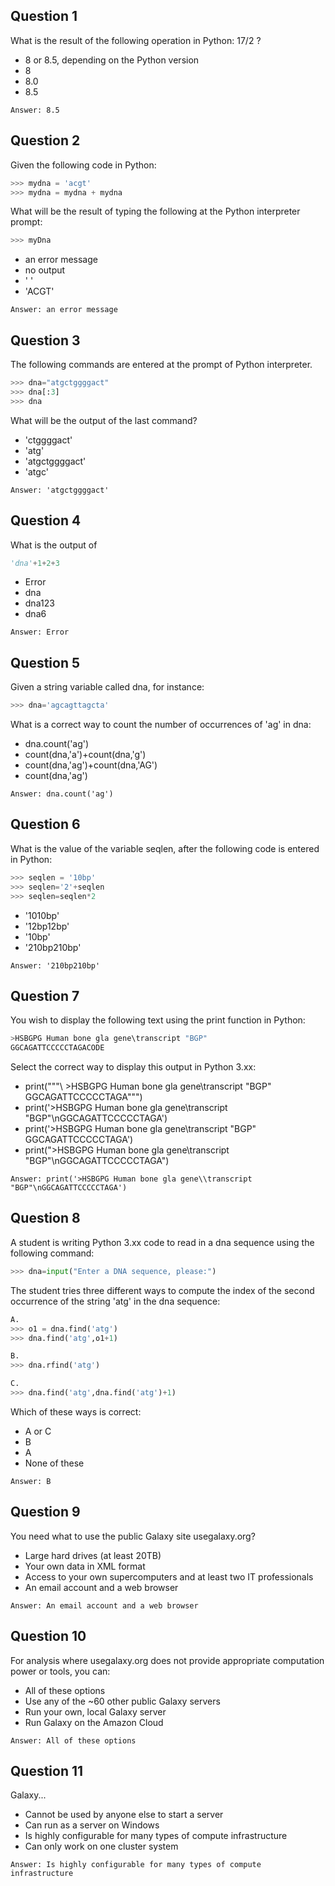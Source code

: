 ## Question 1
What is the result of the following operation in Python: 17/2 ?
* 8 or 8.5, depending on the Python version
* 8
* 8.0
* 8.5
```
Answer: 8.5
```

## Question 2
Given the following code in Python:
```python
>>> mydna = 'acgt'
>>> mydna = mydna + mydna
```
What will be the result of typing the following at the Python interpreter prompt:
```python
>>> myDna
```
* an error message
* no output
* ' '
* 'ACGT'
```
Answer: an error message
```

## Question 3
The following commands are entered at the prompt of Python interpreter.
```python
>>> dna="atgctggggact"
>>> dna[:3]
>>> dna
```
What will be the output of the last command?
* 'ctggggact'
* 'atg'
* 'atgctggggact'
* 'atgc'
```
Answer: 'atgctggggact'
```

## Question 4
What is the output of
```python
'dna'+1+2+3
```
* Error
* dna
* dna123
* dna6
```
Answer: Error
```

## Question 5
Given a string variable called dna, for instance:
```python
>>> dna='agcagttagcta'
```
What is a correct way to count the number of occurrences of 'ag' in dna:
* dna.count('ag')
* count(dna,'a')+count(dna,'g')
* count(dna,'ag')+count(dna,'AG')
* count(dna,'ag')
```
Answer: dna.count('ag')
```

## Question 6
What is the value of the variable seqlen, after the following code is entered in Python:
```python
>>> seqlen = '10bp'
>>> seqlen='2'+seqlen
>>> seqlen=seqlen*2
```
* '1010bp'
* '12bp12bp'
* '10bp'
* '210bp210bp'
```
Answer: '210bp210bp'
```

## Question 7
You wish to display the following text using the print function in Python:
```python
>HSBGPG Human bone gla gene\transcript "BGP"
GGCAGATTCCCCCTAGACODE
```
Select the correct way to display this output in Python 3.xx:
* print("""\ >HSBGPG Human bone gla gene\transcript "BGP" GGCAGATTCCCCCTAGA""")
* print('>HSBGPG Human bone gla gene\\transcript "BGP"\nGGCAGATTCCCCCTAGA')
* print('>HSBGPG Human bone gla gene\transcript "BGP"
  GGCAGATTCCCCCTAGA')
* print(">HSBGPG Human bone gla gene\transcript "BGP"\nGGCAGATTCCCCCTAGA")
```
Answer: print('>HSBGPG Human bone gla gene\\transcript "BGP"\nGGCAGATTCCCCCTAGA')
```

## Question 8
A student is writing Python 3.xx code to read in a dna sequence using the following command:
```python
>>> dna=input("Enter a DNA sequence, please:")
```
The student tries three different ways to compute the index of the second occurrence of the string 'atg' in the dna sequence:
```python
A.
>>> o1 = dna.find('atg')
>>> dna.find('atg',o1+1)

B.
>>> dna.rfind('atg')

C. 
>>> dna.find('atg',dna.find('atg')+1) 
```
Which of these ways is correct:
* A or C
* B
* A
* None of these
```
Answer: B
```

## Question 9
You need what to use the public Galaxy site usegalaxy.org?
* Large hard drives (at least 20TB)
* Your own data in XML format
* Access to your own supercomputers and at least two IT professionals
* An email account and a web browser
```
Answer: An email account and a web browser
```

## Question 10
For analysis where usegalaxy.org does not provide appropriate computation power or tools, you can:
* All of these options
* Use any of the ~60 other public Galaxy servers
* Run your own, local Galaxy server
* Run Galaxy on the Amazon Cloud
```
Answer: All of these options
```

## Question 11
Galaxy...
* Cannot be used by anyone else to start a server
* Can run as a server on Windows
* Is highly configurable for many types of compute infrastructure
* Can only work on one cluster system
```
Answer: Is highly configurable for many types of compute infrastructure
```
